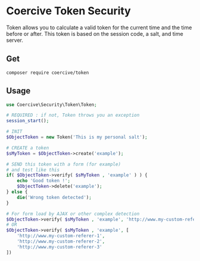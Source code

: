 Coercive Token Security
=======================

Token allows you to calculate a valid token for the current time and the time before or after.
This token is based on the session code, a salt, and time server.

Get
---
```
composer require coercive/token
```

Usage
-----
```php
use Coercive\Security\Token\Token;

# REQUIRED : if not, Token throws you an exception
session_start();

# INIT
$ObjectToken = new Token('This is my personal salt');

# CREATE a token
$sMyToken = $ObjectToken->create('example');

# SEND this token with a form (for example)
# and test like this
if( $ObjectToken->verify( $sMyToken , 'example' ) ) {
    echo 'Good token !';
    $ObjectToken->delete('example');
} else {
    die('Wrong token detected');
}

# For form load by AJAX or other complex detection
$ObjectToken->verify( $sMyToken , 'example', 'http://www.my-custom-referer')
# OR
$ObjectToken->verify( $sMyToken , 'example', [
    'http://www.my-custom-referer-1',
    'http://www.my-custom-referer-2',
    'http://www.my-custom-referer-3'
])

```
